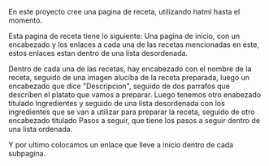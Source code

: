 En este proyecto cree una pagina de receta, utilizando hatml hasta el momento. 

Esta pagina de receta tiene lo siguiente:
Una pagina de inicio, con un encabezado y los enlaces a cada una de las recetas mencionadas en este, estos enlaces estan dentro de una
lista desordenada.

Dentro de cada una de las recetas, hay encabezado con el nombre de la receta, seguido de una imagen aluciba de la receta preparada, luego un encabezado que dice "Descripcion", seguido de dos parrafos que describen el platato que vamos a preparar. Luego tenemos otro enabezado titulado Ingredientes y seguido de una lista desordenada con los ingredientes que se van a utilizar para preparar la receta, seguido de otro encabezado titulado Pasos a seguir, que tiene los pasos a seguir dentro de una lista ordenada. 

Y por ultimo colocamos un enlace que lleve a inicio dentro de cada subpagina.
